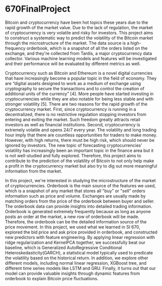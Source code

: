# 670FinalProject


Bitcoin and cryptocurrency have been hot topics these years due to the rapid growth of the market value. Due to the lack of regulation, the market of cryptocurrency is very volatile and risky for investors. This project aims to construct a systematic way to predict the volatility of the Bitcoin market through the microstructure of the market. The data source is a high-frequency orderbook, which is a snapshot of all the orders listed on the exchange, and they're collected from Tardis, a major cryptocurrency data collector. Various machine learning models and features will be investigated and their performance will be evaluated by different metrics as well.

Cryptocurrency such as Bitcoin and Ethereum is a novel digital currencies that have increasingly become a popular topic in the field of economy. They are “digital assets designed to work as a medium of exchange using cryptography to secure the transactions and to control the creation of additional units of the currency” [4]. More people have started investing in cryptocurrencies while they are also notable for being less stable and with stronger volatility [5]. There are two reasons for the rapid growth of the cryptocurrency market. First, since cryptocurrency is running in a decentralized, there is no restrictive regulation stopping investors from entering and exiting the market. Such freedom greatly attracts retail investors as well as financial institutions. Second, cryptocurrency is extremely volatile and opens 24/7 every year. The volatility and long trading hour imply that there are countless opportunities for traders to make money. However, with high returns, there must be high risk, which should never be ignored by investors. The new topic of forecasting cryptocurrencies’ volatility has increasingly been an important topic in the finance area but it is not well-studied and fully explored. Therefore, this project aims to contribute to the prediction of the volatility of Bitcoin to not only help make a profit in the cryptocurrency market but also try to dig out more meaningful information from the market.

In this project, we're interested in studying the microstructure of the market of cryptocurrencies. Orderbook is the main source of the features we used, which is a snapshot of any market that stores all "buy" or "sell" orders information such as price and volume. Exchanges are usually made by matching orders from the price of the orderbook between buyer and seller. The orderbook data can provide insights into detailed trading information. Orderbook is generated extremely frequently because as long as anyone posts an order at the market, a new row of orderbook will be made. Therefore, the orderbook can be the detailed information source of the price movement. In this project, we used what we learned in SI 670, explored the bid price and ask price provided in orderbook, and constructed new predictors with feature engineering. By applying linear regression with ridge regularization and KernelPCA together, we successfully beat our baseline, which is Generalized AutoRegressive Conditional Heteroskedasticity(GARCH), a statistical model typically used to predicate the volatility based on the historical return. In addition, we explore other different models, including normal linear regression, XGBoost tree, and different time series models like LSTM and GRU. Finally, it turns out that our model can provide valuable insights through dynamic features from orderbook to explain Bitcoin price fluctuations.

